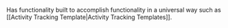 Has functionality built to accomplish functionality in a universal way such as [[Activity Tracking Template|Activity Tracking Templates]].